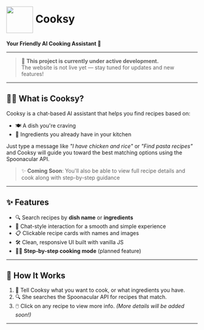 <h1>
  <img src="https://github.com/user-attachments/assets/6b7751e3-1f84-4821-8896-fa42474a8165" width="70" style="vertical-align: middle;"/>
  Cooksy
</h1>

<p><strong>Your Friendly AI Cooking Assistant 🍳</strong></p>

---

> 🚧 **This project is currently under active development.**  
> The website is not live yet — stay tuned for updates and new features!

---

## 🧑‍🍳 What is Cooksy?

Cooksy is a chat-based AI assistant that helps you find recipes based on:

- 🍽️ A dish you're craving  
- 🥕 Ingredients you already have in your kitchen

Just type a message like *"I have chicken and rice"* or *"Find pasta recipes"* and Cooksy will guide you toward the best matching options using the Spoonacular API.

> ✨ **Coming Soon**: You'll also be able to view full recipe details and cook along with step-by-step guidance 

---

## ✨ Features

- 🔍 Search recipes by **dish name** or **ingredients**
- 🤖 Chat-style interaction for a smooth and simple experience
- 📋 Clickable recipe cards with names and images
- 🛠️ Clean, responsive UI built with vanilla JS
- 🧑‍🍳 **Step-by-step cooking mode** (planned feature)

---

## 💬 How It Works

1. 🧠 Tell Cooksy what you want to cook, or what ingredients you have.
2. 🔍 She searches the Spoonacular API for recipes that match.
3. 🖱️ Click on any recipe to view more info. *(More details will be added soon!)*

---

